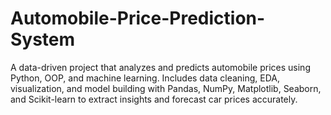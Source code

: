 # Automobile-Price-Prediction-System
A data-driven project that analyzes and predicts automobile prices using Python, OOP, and machine learning. Includes data cleaning, EDA, visualization, and model building with Pandas, NumPy, Matplotlib, Seaborn, and Scikit-learn to extract insights and forecast car prices accurately.
